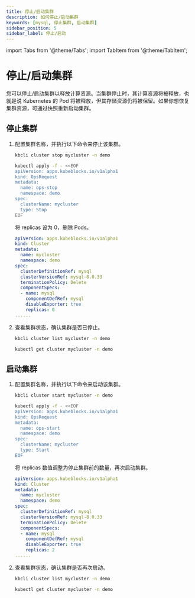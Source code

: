 ```yaml
---
title: 停止/启动集群
description: 如何停止/启动集群
keywords: [mysql, 停止集群, 启动集群]
sidebar_position: 5
sidebar_label: 停止/启动
---
```


import Tabs from '@theme/Tabs';
import TabItem from '@theme/TabItem';

# 停止/启动集群

您可以停止/启动集群以释放计算资源。当集群停止时，其计算资源将被释放，也就是说 Kubernetes 的 Pod 将被释放，但其存储资源仍将被保留。如果你想恢复集群资源，可通过快照重新启动集群。

## 停止集群

1. 配置集群名称，并执行以下命令来停止该集群。

    <Tabs>

    <TabItem value="kbcli" label="kbcli" default>

    ```bash
    kbcli cluster stop mycluster -n demo
    ```

    </TabItem>

    <TabItem value="OpsRequest" label="OpsRequest">

    ```bash
    kubectl apply -f - <<EOF
    apiVersion: apps.kubeblocks.io/v1alpha1
    kind: OpsRequest
    metadata:
      name: ops-stop
      namespace: demo
    spec:
      clusterName: mycluster
      type: Stop
    EOF
    ```

    </TabItem>

    <TabItem value="Edit cluster YAML file" label="Edit cluster YAML file">

    将 replicas 设为 0，删除 Pods。

    ```yaml
    apiVersion: apps.kubeblocks.io/v1alpha1
    kind: Cluster
    metadata:
      name: mycluster
      namespace: demo
    spec:
      clusterDefinitionRef: mysql
      clusterVersionRef: mysql-8.0.33
      terminationPolicy: Delete
      componentSpecs:
      - name: mysql
        componentDefRef: mysql
        disableExporter: true  
        replicas: 0
    ......  
    ```

    </TabItem>

    </Tabs>

2. 查看集群状态，确认集群是否已停止。

    <Tabs>

    <TabItem value="kbcli" label="kbcli" default>

    ```bash
    kbcli cluster list mycluster -n demo
    ```

    </TabItem>

    <TabItem value="kubectl" label="kubectl">

    ```bash
    kubectl get cluster mycluster -n demo
    ```

    </TabItem>

    </Tabs>

## 启动集群

1. 配置集群名称，并执行以下命令来启动该集群。

    <Tabs>

    <TabItem value="kbcli" label="kbcli" default>

    ```bash
    kbcli cluster start mycluster -n demo
    ```

    </TabItem>

    <TabItem value="OpsRequest" label="OpsRequest">

    ```bash
    kubectl apply -f - <<EOF
    apiVersion: apps.kubeblocks.io/v1alpha1
    kind: OpsRequest
    metadata:
      name: ops-start
      namespace: demo
    spec:
      clusterName: mycluster
      type: Start
    EOF 
    ```

    </TabItem>

    <TabItem value="Edit cluster YAML file" label="Edit cluster YAML File">

    将 replicas 数值调整为停止集群前的数量，再次启动集群。

    ```yaml
    apiVersion: apps.kubeblocks.io/v1alpha1
    kind: Cluster
    metadata:
      name: mycluster
      namespace: demo
    spec:
      clusterDefinitionRef: mysql
      clusterVersionRef: mysql-8.0.33
      terminationPolicy: Delete
      componentSpecs:
      - name: mysql
        componentDefRef: mysql
        disableExporter: true  
        replicas: 2
    ......
    ```

    </TabItem>

    </Tabs>

2. 查看集群状态，确认集群是否再次启动。

    <Tabs>

    <TabItem value="kbcli" label="kbcli" default>

    ```bash
    kbcli cluster list mycluster -n demo
    ```

    </TabItem>

    <TabItem value="kubectl" label="kubectl">

    ```bash
    kubectl get cluster mycluster -n demo
    ```

    </TabItem>

    </Tabs>
